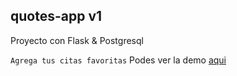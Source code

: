 ## quotes-app v1

Proyecto con Flask &amp; Postgresql

`Agrega tus citas favoritas`
Podes ver la demo [aqui](https://quotes-demo.onrender.com/)

